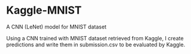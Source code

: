 # Kaggle-MNIST
A CNN (LeNet) model for MNIST dataset

Using a CNN trained with MNIST dataset retrieved from Kaggle, I create predictions and write them in submission.csv to be evaluated by Kaggle.
